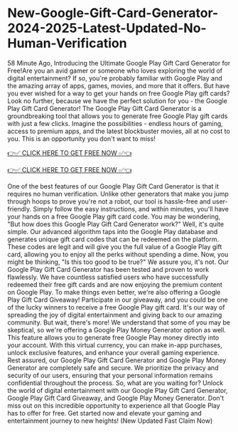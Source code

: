 # New-Google-Gift-Card-Generator-2024-2025-Latest-Updated-No-Human-Verification

58 Minute Ago, Introducing the Ultimate Google Play Gift Card Generator for Free!Are you an avid gamer or someone who loves exploring the world of digital entertainment? If so, you're probably familiar with Google Play and the amazing array of apps, games, movies, and more that it offers. But have you ever wished for a way to get your hands on free Google Play gift cards? Look no further, because we have the perfect solution for you - the Google Play Gift Card Generator! The Google Play Gift Card Generator is a groundbreaking tool that allows you to generate free Google Play gift cards with just a few clicks. Imagine the possibilities - endless hours of gaming, access to premium apps, and the latest blockbuster movies, all at no cost to you. This is an opportunity you don't want to miss!

[👉✅ CLICK HERE TO GET FREE NOW ✅👈](https://cutt.ly/geJv7QBn)

[👉✅ CLICK HERE TO GET FREE NOW ✅👈](https://cutt.ly/geJv7QBn)


One of the best features of our Google Play Gift Card Generator is that it requires no human verification. Unlike other generators that make you jump through hoops to prove you're not a robot, our tool is hassle-free and user-friendly. Simply follow the easy instructions, and within minutes, you'll have your hands on a free Google Play gift card code. You may be wondering, "But how does this Google Play Gift Card Generator work?" Well, it's quite simple. Our advanced algorithm taps into the Google Play database and generates unique gift card codes that can be redeemed on the platform. These codes are legit and will give you the full value of a Google Play gift card, allowing you to enjoy all the perks without spending a dime. Now, you might be thinking, "Is this too good to be true?" We assure you, it's not. Our Google Play Gift Card Generator has been tested and proven to work flawlessly. We have countless satisfied users who have successfully redeemed their free gift cards and are now enjoying the premium content on Google Play. To make things even better, we're also offering a Google Play Gift Card Giveaway! Participate in our giveaway, and you could be one of the lucky winners to receive a free Google Play gift card. It's our way of spreading the joy of digital entertainment and giving back to our amazing community. But wait, there's more! We understand that some of you may be skeptical, so we're offering a Google Play Money Generator option as well. This feature allows you to generate free Google Play money directly into your account. With this virtual currency, you can make in-app purchases, unlock exclusive features, and enhance your overall gaming experience. Rest assured, our Google Play Gift Card Generator and Google Play Money Generator are completely safe and secure. We prioritize the privacy and security of our users, ensuring that your personal information remains confidential throughout the process. So, what are you waiting for? Unlock the world of digital entertainment with our Google Play Gift Card Generator, Google Play Gift Card Giveaway, and Google Play Money Generator. Don't miss out on this incredible opportunity to experience all that Google Play has to offer for free. Get started now and elevate your gaming and entertainment journey to new heights! (New Updated Fast Claim Now)

